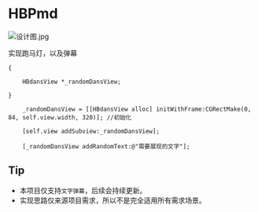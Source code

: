 # HBPmd

![设计图.jpg](http://7xnt2l.com1.z0.glb.clouddn.com/设计图2.gif)

实现跑马灯，以及弹幕

```
{

  	HBdansView *_randomDansView;
  
}

 	_randomDansView = [[HBdansView alloc] initWithFrame:CGRectMake(0, 84, self.view.width, 320)]; //初始化
 
 	[self.view addSubview:_randomDansView];

	[_randomDansView addRandomText:@"需要展现的文字"];

```
## Tip
* 本项目仅支持`文字弹幕`，后续会持续更新。
* 实现思路仅来源项目需求，所以不是完全适用所有需求场景。